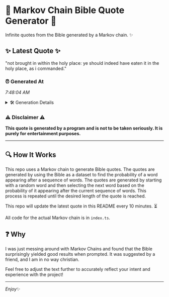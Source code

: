 # 📖 Markov Chain Bible Quote Generator 📖

Infinite quotes from the Bible generated by a Markov chain. ✨

## ✨ Latest Quote ✨
"not brought in within the holy place: ye should indeed have eaten it in the holy place, as i commanded."

### ⏰ Generated At
*7:48:04 AM*

<details>
    <summary>🛠️ Generation Details</summary>
    <p>
        <strong>🌱 Seed:</strong> not<br>
        <strong>🔄 Iterations:</strong> 19<br>
        <strong>📜 Context History:</strong><br>[ not ]: brought<br>[ not, brought ]: in<br>[ not, brought, in ]: within<br>[ not, brought, in, within ]: the<br>[ not, brought, in, within, the ]: holy<br>[ not, brought, in, within, the, holy ]: place:<br>[ brought, in, within, the, holy, place: ]: ye<br>[ in, within, the, holy, place:, ye ]: should<br>[ within, the, holy, place:, ye, should ]: indeed<br>[ the, holy, place:, ye, should, indeed ]: have<br>[ holy, place:, ye, should, indeed, have ]: eaten<br>[ place:, ye, should, indeed, have, eaten ]: it<br>[ ye, should, indeed, have, eaten, it ]: in<br>[ should, indeed, have, eaten, it, in ]: the<br>[ indeed, have, eaten, it, in, the ]: holy<br>[ have, eaten, it, in, the, holy ]: place,<br>[ eaten, it, in, the, holy, place, ]: as<br>[ it, in, the, holy, place,, as ]: i<br>[ in, the, holy, place,, as, i ]: commanded.<br>
    </p>
</details>

### ⚠️ Disclaimer ⚠️
**This quote is generated by a program and is not to be taken seriously. It is purely for entertainment purposes.**

---

## 🔍 How It Works

This repo uses a Markov chain to generate Bible quotes. The quotes are generated by using the Bible as a dataset to find the probability of a word appearing after a sequence of words. The quotes are generated by starting with a random word and then selecting the next word based on the probability of it appearing after the current sequence of words. This process is repeated until the desired length of the quote is reached.

This repo will update the latest quote in this README every 10 minutes. ⏳

All code for the actual Markov chain is in `index.ts`.

## ❓ Why

I was just messing around with Markov Chains and found that the Bible surprisingly yielded good results when prompted. 
It was suggested by a friend, and I am in no way christian.

Feel free to adjust the text further to accurately reflect your intent and experience with the project!

---

*Enjoy*✨
